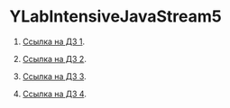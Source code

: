 # YLabIntensiveJavaStream5

1. [Ссылка на ДЗ 1](https://github.com/Qngdjas/YLabIntensiveJavaStream5/pull/1).

2. [Ссылка на ДЗ 2](https://github.com/Qngdjas/YLabIntensiveJavaStream5/pull/2).

3. [Ссылка на ДЗ 3](https://github.com/Qngdjas/YLabIntensiveJavaStream5/pull/3).

4. [Ссылка на ДЗ 4](https://github.com/Qngdjas/YLabIntensiveJavaStream5/pull/4).
